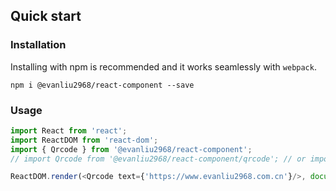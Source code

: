 ## Quick start

### Installation
Installing with npm is recommended and it works seamlessly with `webpack`.

```shell
npm i @evanliu2968/react-component --save
```

### Usage

```js
import React from 'react';
import ReactDOM from 'react-dom';
import { Qrcode } from '@evanliu2968/react-component';
// import Qrcode from '@evanliu2968/react-component/qrcode'; // or import single component

ReactDOM.render(<Qrcode text={'https://www.evanliu2968.com.cn'}/>, document.getElementById('app'));

```
